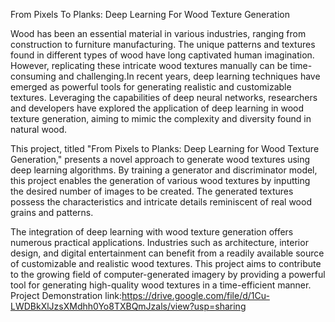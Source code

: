 From Pixels To Planks: Deep Learning For Wood Texture Generation

Wood has been an essential material in various industries, ranging from construction to furniture manufacturing. The unique patterns and textures found in different types of wood have long captivated human imagination. However, replicating these intricate wood textures manually can be time-consuming and challenging.In recent years, deep learning techniques have emerged as powerful tools for generating realistic and customizable textures. Leveraging the capabilities of deep neural networks, researchers and developers have explored the application of deep learning in wood texture generation, aiming to mimic the complexity and diversity found in natural wood.

 

This project, titled "From Pixels to Planks: Deep Learning for Wood Texture Generation," presents a novel approach to generate wood textures using deep learning algorithms. By training a generator and discriminator model, this project enables the generation of various wood textures by inputting the desired number of images to be created. The generated textures possess the characteristics and intricate details reminiscent of real wood grains and patterns.

 

The integration of deep learning with wood texture generation offers numerous practical applications. Industries such as architecture, interior design, and digital entertainment can benefit from a readily available source of customizable and realistic wood textures. This project aims to contribute to the growing field of computer-generated imagery by providing a powerful tool for generating high-quality wood textures in a time-efficient manner.
Project Demonstration link:https://drive.google.com/file/d/1Cu-LWDBkXlJzsXMdhh0Yo8TXBQmJzals/view?usp=sharing
